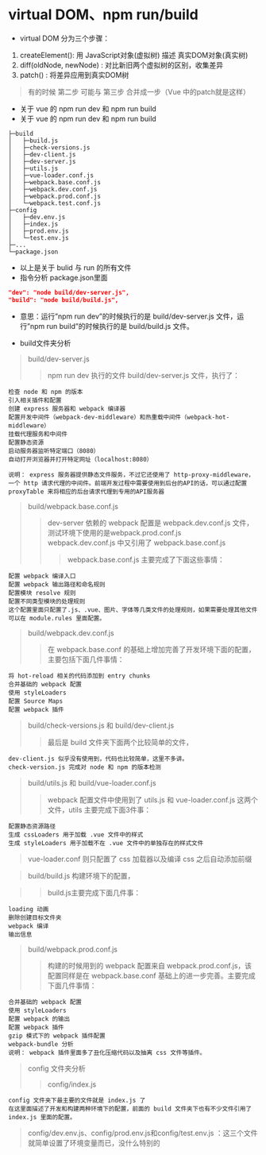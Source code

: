 # virtual DOM、npm run/build 

- virtual DOM 分为三个步骤：

1. createElement(): 用 JavaScript对象(虚拟树) 描述 真实DOM对象(真实树)
2. diff(oldNode, newNode) : 对比新旧两个虚拟树的区别，收集差异
3. patch() : 将差异应用到真实DOM树
> 有的时候 第二步 可能与 第三步 合并成一步（Vue 中的patch就是这样）

- 关于 vue 的 npm run dev 和 npm run build
- 关于 vue 的 npm run dev 和 npm run build
```
├─build
│   ├─build.js
│   ├─check-versions.js
│   ├─dev-client.js
│   ├─dev-server.js
│   ├─utils.js
│   ├─vue-loader.conf.js
│   ├─webpack.base.conf.js
│   ├─webpack.dev.conf.js
│   ├─webpack.prod.conf.js
│   └─webpack.test.conf.js
├─config
│   ├─dev.env.js
│   ├─index.js
│   ├─prod.env.js
│   └─test.env.js
├─...
└─package.json
```

- 以上是关于 bulid 与 run 的所有文件
- 指令分析
package.json里面
```json
"dev": "node build/dev-server.js",
"build": "node build/build.js",
```
 
- 意思：运行”npm run dev”的时候执行的是 build/dev-server.js 文件，运行”npm run build”的时候执行的是 build/build.js 文件。

- build文件夹分析
> build/dev-server.js
>> npm run dev 执行的文件 build/dev-server.js 文件，执行了：
```
检查 node 和 npm 的版本
引入相关插件和配置
创建 express 服务器和 webpack 编译器
配置开发中间件（webpack-dev-middleware）和热重载中间件（webpack-hot-middleware）
挂载代理服务和中间件
配置静态资源
启动服务器监听特定端口（8080）
自动打开浏览器并打开特定网址（localhost:8080）

说明： express 服务器提供静态文件服务，不过它还使用了 http-proxy-middleware，一个 http 请求代理的中间件。前端开发过程中需要使用到后台的API的话，可以通过配置 proxyTable 来将相应的后台请求代理到专用的API服务器
```

> build/webpack.base.conf.js
>> dev-server 依赖的 webpack 配置是 webpack.dev.conf.js 文件，测试环境下使用的是webpack.prod.conf.js <br>
>> webpack.dev.conf.js 中又引用了 webpack.base.conf.js
>>> webpack.base.conf.js 主要完成了下面这些事情：
```
配置 webpack 编译入口
配置 webpack 输出路径和命名规则
配置模块 resolve 规则
配置不同类型模块的处理规则
这个配置里面只配置了.js、.vue、图片、字体等几类文件的处理规则，如果需要处理其他文件可以在 module.rules 里面配置。
```

> build/webpack.dev.conf.js
>> 在 webpack.base.conf 的基础上增加完善了开发环境下面的配置，主要包括下面几件事情：
```
将 hot-reload 相关的代码添加到 entry chunks
合并基础的 webpack 配置
使用 styleLoaders
配置 Source Maps
配置 webpack 插件
```

> build/check-versions.js 和 build/dev-client.js
>> 最后是 build 文件夹下面两个比较简单的文件，
```
dev-client.js 似乎没有使用到，代码也比较简单，这里不多讲。
check-version.js 完成对 node 和 npm 的版本检测
```

> build/utils.js 和 build/vue-loader.conf.js
>> webpack 配置文件中使用到了 utils.js 和 vue-loader.conf.js 这两个文件，utils 主要完成下面3件事：
```
配置静态资源路径
生成 cssLoaders 用于加载 .vue 文件中的样式
生成 styleLoaders 用于加载不在 .vue 文件中的单独存在的样式文件
```
> vue-loader.conf 则只配置了 css 加载器以及编译 css 之后自动添加前缀


> build/build.js 构建环境下的配置，

>> build.js主要完成下面几件事：
```
loading 动画
删除创建目标文件夹
webpack 编译
输出信息
```

> build/webpack.prod.conf.js
>> 构建的时候用到的 webpack 配置来自 webpack.prod.conf.js，该配置同样是在 webpack.base.conf 基础上的进一步完善。主要完成下面几件事情：
```
合并基础的 webpack 配置
使用 styleLoaders
配置 webpack 的输出
配置 webpack 插件
gzip 模式下的 webpack 插件配置
webpack-bundle 分析
说明： webpack 插件里面多了丑化压缩代码以及抽离 css 文件等插件。
```

> config 文件夹分析
>> config/index.js
```
config 文件夹下最主要的文件就是 index.js 了
在这里面描述了开发和构建两种环境下的配置，前面的 build 文件夹下也有不少文件引用了 index.js 里面的配置。
```

> config/dev.env.js、config/prod.env.js和config/test.env.js
：这三个文件就简单设置了环境变量而已，没什么特别的
